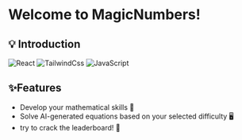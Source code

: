 # Welcome to MagicNumbers!

## 💡 Introduction

![React](https://img.shields.io/badge/-React-blue) ![TailwindCss](https://img.shields.io/badge/-Tailwindcss-aqua)  ![JavaScript](https://img.shields.io/badge/-JavaScript-gold)

## ✨Features 

- Develop your mathematical skills 🧮
- Solve AI-generated equations based on your selected difficulty 🖥️
- try to crack the leaderboard! 🏅
